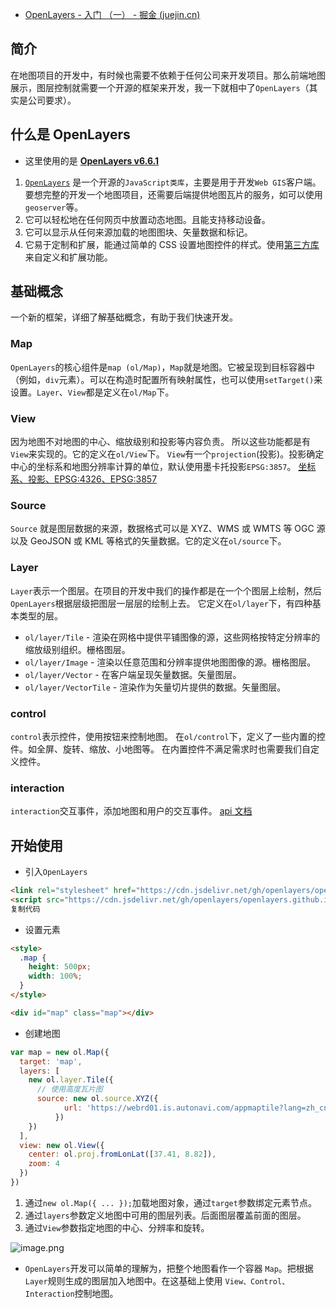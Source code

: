 - [OpenLayers - 入门 （一） - 掘金 (juejin.cn)](https://juejin.cn/post/6995037193114746894)

## 简介

在地图项目的开发中，有时候也需要不依赖于任何公司来开发项目。那么前端地图展示，图层控制就需要一个开源的框架来开发，我一下就相中了`OpenLayers`（其实是公司要求）。

## 什么是 OpenLayers

- 这里使用的是 **[OpenLayers v6.6.1](https://link.juejin.cn?target=https%3A%2F%2Fopenlayers.org%2Fdownload%2F)**

1. [`OpenLayers`](https://link.juejin.cn?target=https%3A%2F%2Fopenlayers.org%2F) 是一个开源的`JavaScript类库`，主要是用于开发`Web GIS`客户端。要想完整的开发一个地图项目，还需要后端提供地图瓦片的服务，如可以使用`geoserver`等。
2. 它可以轻松地在任何网页中放置动态地图。且能支持移动设备。
3. 它可以显示从任何来源加载的地图图块、矢量数据和标记。
4. 它易于定制和扩展，能通过简单的 CSS 设置地图控件的样式。使用[第三方库](https://link.juejin.cn?target=https%3A%2F%2Fopenlayers.org%2F3rd-party%2F)来自定义和扩展功能。

## 基础概念

一个新的框架，详细了解基础概念，有助于我们快速开发。

### Map

`OpenLayers`的核心组件是`map (ol/Map)`，`Map`就是地图。它被呈现到目标容器中（例如，`div`元素）。可以在构造时配置所有映射属性，也可以使用`setTarget()`来设置。`Layer`、`View`都是定义在`ol/Map`下。

### View

因为地图不对地图的中心、缩放级别和投影等内容负责。 所以这些功能都是有`View`来实现的。它的定义在`ol/View`下。
 `View`有一个`projection`(投影)。投影确定中心的坐标系和地图分辨率计算的单位，默认使用墨卡托投影`EPSG:3857`。
 [坐标系、投影、EPSG:4326、EPSG:3857](https://link.juejin.cn?target=https%3A%2F%2Fwww.pianshen.com%2Farticle%2F7987865406%2F)

### Source

`Source` 就是图层数据的来源，数据格式可以是 XYZ、WMS 或 WMTS 等 OGC 源以及 GeoJSON 或 KML 等格式的矢量数据。它的定义在`ol/source`下。

### Layer

`Layer`表示一个图层。在项目的开发中我们的操作都是在一个个图层上绘制，然后`OpenLayers`根据层级把图层一层层的绘制上去。 它定义在`ol/layer`下，有四种基本类型的层。

- `ol/layer/Tile` - 渲染在网格中提供平铺图像的源，这些网格按特定分辨率的缩放级别组织。栅格图层。
- `ol/layer/Image` - 渲染以任意范围和分辨率提供地图图像的源。栅格图层。
- `ol/layer/Vector` - 在客户端呈现矢量数据。矢量图层。
- `ol/layer/VectorTile` - 渲染作为矢量切片提供的数据。矢量图层。

### control

`control`表示控件，使用按钮来控制地图。 在`ol/control`下，定义了一些内置的控件。如全屏、旋转、缩放、小地图等。
 在内置控件不满足需求时也需要我们自定义控件。

### interaction

`interaction`交互事件，添加地图和用户的交互事件。
 [api 文档](https://link.juejin.cn?target=https%3A%2F%2Fopenlayers.org%2Fen%2Flatest%2Fapidoc%2Fmodule-ol_interaction.html)

## 开始使用

- 引入`OpenLayers`

```html
<link rel="stylesheet" href="https://cdn.jsdelivr.net/gh/openlayers/openlayers.github.io@master/en/v6.6.1/css/ol.css" />
<script src="https://cdn.jsdelivr.net/gh/openlayers/openlayers.github.io@master/en/v6.6.1/build/ol.js"></script>
复制代码
```

- 设置元素

```html
<style>
  .map {
    height: 500px;
    width: 100%;
  }
</style>

<div id="map" class="map"></div>
```

- 创建地图

```js
var map = new ol.Map({
  target: 'map',
  layers: [
    new ol.layer.Tile({
      // 使用高度瓦片图
      source: new ol.source.XYZ({
            url: 'https://webrd01.is.autonavi.com/appmaptile?lang=zh_cn&size=1&scale=1&style=8&x={x}&y={y}&z={z}'
          })
    })
  ],
  view: new ol.View({
    center: ol.proj.fromLonLat([37.41, 8.82]),
    zoom: 4
  })
})
```

1. 通过`new ol.Map({ ... });`加载地图对象，通过`target`参数绑定元素节点。
2. 通过`layers`参数定义地图中可用的图层列表。后面图层覆盖前面的图层。
3. 通过`View`参数指定地图的中心、分辨率和旋转。

![image.png](https://p6-juejin.byteimg.com/tos-cn-i-k3u1fbpfcp/85e07c27cfb94c059a98abf84f96a7a5~tplv-k3u1fbpfcp-zoom-in-crop-mark:1304:0:0:0.awebp)

- `OpenLayers`开发可以简单的理解为，把整个地图看作一个容器 `Map`。把根据`Layer`规则生成的图层加入地图中。在这基础上使用 `View、Control、Interaction`控制地图。